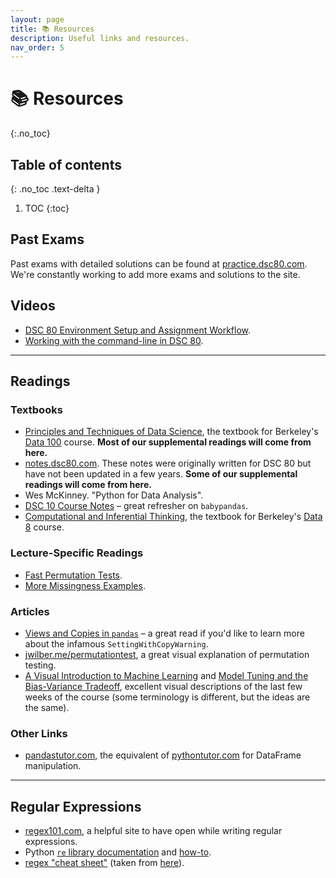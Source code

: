 ```yaml
---
layout: page
title: 📚 Resources
description: Useful links and resources.
nav_order: 5
---
```


# 📚 Resources
{:.no_toc}

## Table of contents
{: .no_toc .text-delta }

1. TOC
{:toc}

## Past Exams

Past exams with detailed solutions can be found at [practice.dsc80.com](https://practice.dsc80.com). We're constantly working to add more exams and solutions to the site.

<!-- | Quarter | Instructor(s) | Midterm | Final |
| --- | --- | --- | --- |
| Spring 2022 | Suraj Rampure | [exam](https://drive.google.com/file/d/1hmu9YVvZek3XPPCk0d7kaameUuJDZbpH/view?usp=sharing), [solutions](https://drive.google.com/file/d/1aa-oQX__HVPDOJdFvbnMy0wct-HCgwNo/view?usp=sharing) | [exam](https://drive.google.com/file/d/1_ksyn6bA1VIREcgbUo-fRL-1FzbFU3uu/view?usp=sharing), [solutions](https://drive.google.com/file/d/15AahJ10gYKcL9XT68mO28iiieQtbmN7e/view?usp=sharing) |
| Fall 2021 | Justin Eldridge | [exam](https://drive.google.com/file/d/1UtpUjHxf4JlvYdhGVjJJIZtwQY8_MaRq/view?usp=sharing), [solutions](https://drive.google.com/file/d/1IcxKqON_M5p5yHLQ8SKz_wlKfalO76WN/view?usp=sharing) | [exam](https://drive.google.com/file/d/1vanruj10zrnOtMR1enydAm5J61C5yQkU/view?usp=sharing), [solutions](https://drive.google.com/file/d/1gRbdV1qf66s1yN9CHCIr5Inc1XXCHC9_/view?usp=sharing), [video 🎥](https://youtu.be/8JZ71x-gr8E) |
| Spring 2021 | Justin Eldridge | [exam](https://drive.google.com/file/d/1PWOlIxOngqJD-si1_79pr8u6cMDNG4EQ/view?usp=sharing), [solutions](https://drive.google.com/file/d/1NnWaPedQdfnKstwV0hmmT80CwxA7IzEU/view?usp=sharing), [video 🎥](https://www.youtube.com/watch?v=99WmVhslGxg) | [exam](https://drive.google.com/file/d/1-vDhU1K-Uz9-S_0FwoXoCEqFJqcclCkI/view?usp=sharing), [solutions](https://drive.google.com/file/d/1jvkO8FtiXDtVBenmqtqiGMTqudaIftLD/view?usp=sharing) |
| Spring 2019 | Aaron Fraenkel, Marina Langlois | [exam](https://drive.google.com/file/d/1iUMiVJJvNnnYGBhrw5KvBFgIdsYjh1Df/view?usp=sharing), [solutions](https://drive.google.com/file/d/1GU5FsGtq8V7IhV3Bj0bBSUlroMYORDaL/view?usp=sharing) | -->

## Videos

- [DSC 80 Environment Setup and Assignment Workflow](https://www.loom.com/share/0ea254b85b2745e59322b5e5a8692e91?sid=b77c5c2d-0c24-40fb-8cfc-8574d49d9019).
- [Working with the command-line in DSC 80](https://www.youtube.com/watch?v=uUawZfAgA64).

---

## Readings

### Textbooks

- [Principles and Techniques of Data Science](https://www.textbook.ds100.org/), the textbook for Berkeley's [Data 100](https://ds100.org) course. **Most of our supplemental readings will come from here.**
- [notes.dsc80.com](https://notes.dsc80.com). These notes were originally written for DSC 80 but have not been updated in a few years. **Some of our supplemental readings will come from here.**
- Wes McKinney. "Python for Data Analysis".
- [DSC 10 Course Notes](https://notes.dsc10.com) – great refresher on `babypandas`.
- [Computational and Inferential Thinking](https://www.inferentialthinking.com), the textbook for Berkeley's [Data 8](https://data8.org) course.

### Lecture-Specific Readings

- [Fast Permutation Tests](resources/lectures/lec07/lec07-fast-permutation-tests.html).
- [More Missingness Examples](resources/lectures/lec12/lec12-more-examples.html).

### Articles

- [Views and Copies in `pandas`](https://www.practicaldatascience.org/html/views_and_copies_in_pandas.html) – a great read if you'd like to learn more about the infamous `SettingWithCopyWarning`.
- [jwilber.me/permutationtest](https://www.jwilber.me/permutationtest/), a great visual explanation of permutation testing.
- [A Visual Introduction to Machine Learning](http://www.r2d3.us/visual-intro-to-machine-learning-part-1/) and [Model Tuning and the Bias-Variance Tradeoff](http://www.r2d3.us/visual-intro-to-machine-learning-part-2/), excellent visual descriptions of the last few weeks of the course (some terminology is different, but the ideas are the same).

### Other Links
- [pandastutor.com](https://pandastutor.com), the equivalent of [pythontutor.com](https://pythontutor.com) for DataFrame manipulation.

---

## Regular Expressions

- [regex101.com](https://regex101.com), a helpful site to have open while writing regular expressions.
- Python [`re` library documentation](https://docs.python.org/3/library/re.html) and [how-to](https://docs.python.org/3/howto/regex.html).
- [regex "cheat sheet"](https://dsc80.com/resources/other/berkeley-regex-reference.pdf) (taken from [here](https://ds100.org/sp22/resources/)).